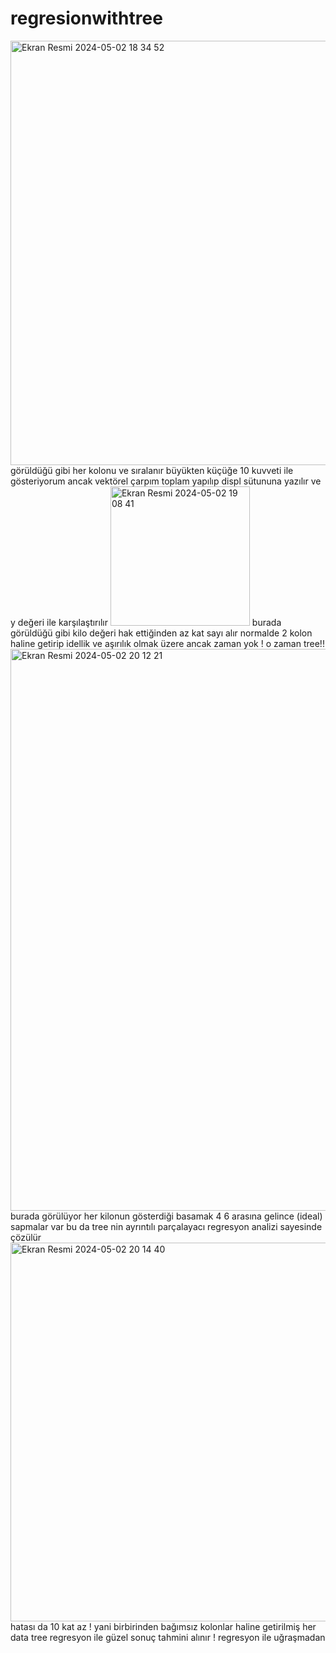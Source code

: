 # regresionwithtree
<img width="679" alt="Ekran Resmi 2024-05-02 18 34 52" src="https://github.com/yusufburak-2004/regresionwithtree/assets/145719589/359a0d1c-d38f-4999-a79f-604d1a8242d2">
görüldüğü gibi her kolonu ve sıralanır büyükten küçüğe 10 kuvveti ile gösteriyorum ancak vektörel çarpım toplam yapılıp displ sütununa yazılır ve y değeri ile karşılaştırılır 
<img width="223" alt="Ekran Resmi 2024-05-02 19 08 41" src="https://github.com/yusufburak-2004/regresionwithtree/assets/145719589/d9a0811b-c549-49bb-9fd5-358df0837168">
burada görüldüğü gibi kilo değeri hak ettiğinden az kat sayı alır normalde 2 kolon haline getirip idellik ve aşırılık olmak üzere ancak zaman yok ! o zaman tree!!
<img width="899" alt="Ekran Resmi 2024-05-02 20 12 21" src="https://github.com/yusufburak-2004/regresionwithtree/assets/145719589/c5902e1e-70c1-4790-bcd8-625975a71418">
burada görülüyor her kilonun gösterdiği basamak 4 6 arasına gelince (ideal) sapmalar var bu da tree nin ayrıntılı parçalayacı regresyon analizi sayesinde çözülür
<img width="606" alt="Ekran Resmi 2024-05-02 20 14 40" src="https://github.com/yusufburak-2004/regresionwithtree/assets/145719589/98e9152c-3f1f-4a82-a8bc-357f6e26a1c7">
hatası da 10 kat az ! yani birbirinden bağımsız kolonlar haline getirilmiş her data tree regresyon ile güzel sonuç tahmini alınır ! regresyon ile uğraşmadan 
